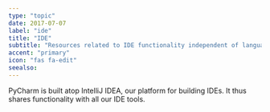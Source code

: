 ```yaml
---
type: "topic"
date: 2017-07-07
label: "ide"
title: "IDE"
subtitle: "Resources related to IDE functionality independent of language."
accent: "primary"
icon: "fas fa-edit"
seealso:
---
```


PyCharm is built atop IntelliJ IDEA, our platform for building IDEs.
It thus shares functionality with all our IDE tools.
